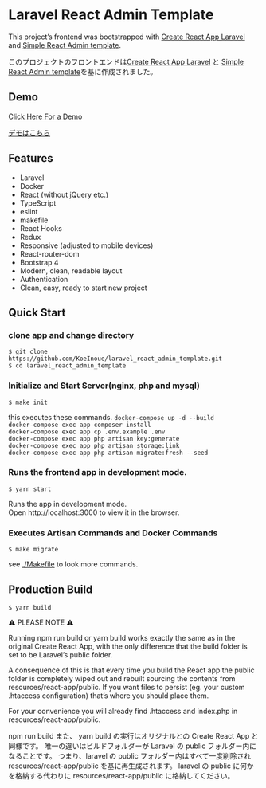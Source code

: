 # Laravel React Admin Template

This project’s frontend was bootstrapped with [Create React App Laravel](https://github.com/mjsarfatti/create-react-app-laravel) and [Simple React Admin template](https://github.com/delprzemo/react-admin-template).

このプロジェクトのフロントエンドは[Create React App Laravel](https://github.com/mjsarfatti/create-react-app-laravel) と [Simple React Admin template](https://github.com/delprzemo/react-admin-template)を基に作成されました。

## Demo

[Click Here For a Demo](https://react-admin-template.netlify.app/)

[デモはこちら](https://react-admin-template.netlify.app/)

## Features

- Laravel
- Docker
- React (without jQuery etc.)
- TypeScript
- eslint
- makefile
- React Hooks
- Redux
- Responsive (adjusted to mobile devices)
- React-router-dom
- Bootstrap 4
- Modern, clean, readable layout
- Authentication
- Clean, easy, ready to start new project

## Quick Start

### clone app and change directory

```
$ git clone https://github.com/KoeInoue/laravel_react_admin_template.git
$ cd laravel_react_admin_template
```

### Initialize and Start Server(nginx, php and mysql)

```
$ make init
```

this executes these commands.
`docker-compose up -d --build`  
`docker-compose exec app composer install`  
`docker-compose exec app cp .env.example .env`  
`docker-compose exec app php artisan key:generate`  
`docker-compose exec app php artisan storage:link`  
`docker-compose exec app php artisan migrate:fresh --seed`

### Runs the frontend app in development mode.

```
$ yarn start
```

Runs the app in development mode.  
Open http://localhost:3000 to view it in the browser.

### Executes Artisan Commands and Docker Commands

```
$ make migrate
```

see [./Makefile](https://github.com/KoeInoue/laravel_react_admin_template/blob/main/Makefile) to look more commands.

## Production Build

```
$ yarn build
```

⚠️ PLEASE NOTE ⚠️

Running npm run build or yarn build works exactly the same as in the original Create React App, with the only difference that the build folder is set to be Laravel’s public folder.

A consequence of this is that every time you build the React app the public folder is completely wiped out and rebuilt sourcing the contents from resources/react-app/public. If you want files to persist (eg. your custom .htaccess configuration) that’s where you should place them.

For your convenience you will already find .htaccess and index.php in resources/react-app/public.

npm run build また、 yarn build の実行はオリジナルとの Create React App と同様です。
唯一の違いはビルドフォルダーが Laravel の public フォルダー内になることです。
つまり、laravel の public フォルダー内はすべて一度削除され resources/react-app/public を基に再生成されます。
laravel の public に何かを格納する代わりに resources/react-app/public に格納してください。
